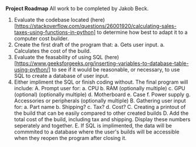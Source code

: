 **Project Roadmap**
All work to be completed by Jakob Beck.

1. Evaluate the codebase located (here)[https://stackoverflow.com/questions/26001920/calculating-sales-taxes-using-functions-in-python] to determine how best to adapt it to a computer cost builder.
2. Create the first draft of the program that:
  a. Gets user input.
  a. Calculates the cost of the build.
3. Evaluate the feasability of using SQL (here)[https://www.geeksforgeeks.org/inserting-variables-to-database-table-using-python/] to see if it would be reasonable, or necessary, to use SQL to create a database of user input.
4. Either impliment the SQL or finish coding without. The final program will include:
  A. Prompt user for:
    a. CPU
    b. RAM (optionally multiple)
    c. GPU (optional) (optionally multiple)
    d. Motherboard
    e. Case
    f. Power supply
    g. Accessories or peripherals (optionally multiple)
  B. Gathering user input for:
    a. Part name
    b. Shipping?
    c. Tax?
    d. Cost?
   C. Creating a printout of the build that can be easily compared to other created builds
   D. Add the total cost of the build, including tax and shipping. Display these numbers seperately and together.
   E. If SQL is implimented, the data will be commmited to a database where the user's builds will be accessible when they reopen the program after closing it.
  
